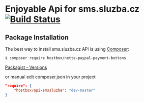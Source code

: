 Enjoyable Api for sms.sluzba.cz [![Build Status](https://travis-ci.org/HostBox/api-SmsSluzba.png?branch=master)](https://travis-ci.org/HostBox/api-SmsSluzba)
===================

Package Installation
-------------------

The best way to install sms.sluzba.cz API is using [Composer](http://getcomposer.org/):

```sh
$ composer require hostbox/nette-paypal-payment-buttons
```

[Packagist - Versions](https://packagist.org/packages/hostbox/api-smssluzba)

or manual edit composer.json in your project

```json
"require": {
    "hostbox/api-smssluzba": "dev-master"
}
```